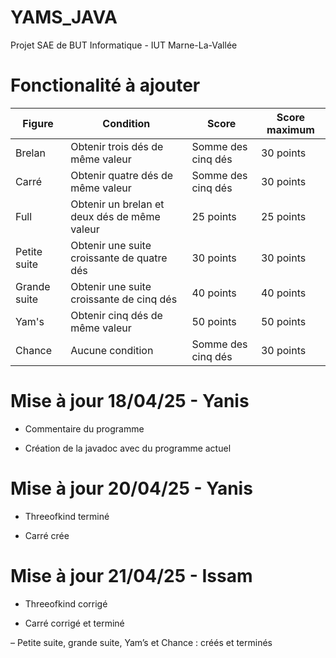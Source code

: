 # YAMS_JAVA
Projet SAE de BUT Informatique - IUT Marne-La-Vallée

# Fonctionalité à ajouter

| Figure         | Condition                                  | Score              | Score maximum |
|----------------|--------------------------------------------|--------------------|---------------|
| Brelan         | Obtenir trois dés de même valeur           | Somme des cinq dés | 30 points     |
| Carré          | Obtenir quatre dés de même valeur          | Somme des cinq dés | 30 points     |
| Full           | Obtenir un brelan et deux dés de même valeur | 25 points          | 25 points     |
| Petite suite   | Obtenir une suite croissante de quatre dés  | 30 points          | 30 points     |
| Grande suite   | Obtenir une suite croissante de cinq dés    | 40 points          | 40 points     |
| Yam's          | Obtenir cinq dés de même valeur             | 50 points          | 50 points     |
| Chance         | Aucune condition                           | Somme des cinq dés | 30 points     |

# Mise à jour 18/04/25 - Yanis

- Commentaire du programme

- Création de la javadoc avec du programme actuel

# Mise à jour 20/04/25 - Yanis

- Threeofkind terminé

- Carré crée

# Mise à jour 21/04/25 - Issam

- Threeofkind corrigé

- Carré corrigé et terminé 

– Petite suite, grande suite, Yam’s et Chance : créés et terminés
